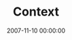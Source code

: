 ---
layout: series
series: "Context"
permalink: "/context/"
title: "Context"
date: 2007-11-10 00:00:00
endDate: 2007-11-24 00:00:00
description: "If you've been around here for more than five minutes or so, you might come to the conclusion that Crossroads is a pretty unusual place. But there's a method to our madness. That's why we're spending three weeks talking context for who we are, what we believe and why we do what we do. We hope to inform, inspire, answer some common questions and maybe even provoke some new ones. Stay tuned."
src: "http://s3.amazonaws.com/crossroads-media/images/legacy/content/Contextgraphic.jpg"
---